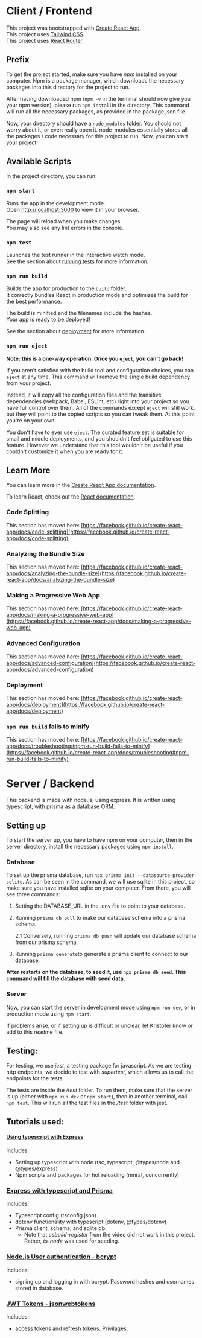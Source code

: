 # Client / Frontend

This project was bootstrapped with [Create React App](https://github.com/facebook/create-react-app).\
This project uses [Tailwind CSS](https://tailwindui.com/documentation).\
This project uses [React Router](https://reactrouter.com/en/main).

## Prefix

To get the project started, make sure you have _npm_ installed on your computer. Npm is a package manager, which downloads the necessary packages into this directory for the project to run.

After having downloaded npm (`npm -v` in the terminal should now give you your npm version), please run `npm install`in the directory. This command will run all the necessary packages, as provided in the package.json file.

Now, your directory should have a `node_modules` folder. You should not worry about it, or even really open it. node_modules essentially stores all the packages / code necessary for this project to run. Now, you can start your project!

## Available Scripts

In the project directory, you can run:

### `npm start`

Runs the app in the development mode.\
Open [http://localhost:3000](http://localhost:3000) to view it in your browser.

The page will reload when you make changes.\
You may also see any lint errors in the console.

### `npm test`

Launches the test runner in the interactive watch mode.\
See the section about [running tests](https://facebook.github.io/create-react-app/docs/running-tests) for more information.

### `npm run build`

Builds the app for production to the `build` folder.\
It correctly bundles React in production mode and optimizes the build for the best performance.

The build is minified and the filenames include the hashes.\
Your app is ready to be deployed!

See the section about [deployment](https://facebook.github.io/create-react-app/docs/deployment) for more information.

### `npm run eject`

**Note: this is a one-way operation. Once you `eject`, you can't go back!**

If you aren't satisfied with the build tool and configuration choices, you can `eject` at any time. This command will remove the single build dependency from your project.

Instead, it will copy all the configuration files and the transitive dependencies (webpack, Babel, ESLint, etc) right into your project so you have full control over them. All of the commands except `eject` will still work, but they will point to the copied scripts so you can tweak them. At this point you're on your own.

You don't have to ever use `eject`. The curated feature set is suitable for small and middle deployments, and you shouldn't feel obligated to use this feature. However we understand that this tool wouldn't be useful if you couldn't customize it when you are ready for it.

## Learn More

You can learn more in the [Create React App documentation](https://facebook.github.io/create-react-app/docs/getting-started).

To learn React, check out the [React documentation](https://reactjs.org/).

### Code Splitting

This section has moved here: [https://facebook.github.io/create-react-app/docs/code-splitting](https://facebook.github.io/create-react-app/docs/code-splitting)

### Analyzing the Bundle Size

This section has moved here: [https://facebook.github.io/create-react-app/docs/analyzing-the-bundle-size](https://facebook.github.io/create-react-app/docs/analyzing-the-bundle-size)

### Making a Progressive Web App

This section has moved here: [https://facebook.github.io/create-react-app/docs/making-a-progressive-web-app](https://facebook.github.io/create-react-app/docs/making-a-progressive-web-app)

### Advanced Configuration

This section has moved here: [https://facebook.github.io/create-react-app/docs/advanced-configuration](https://facebook.github.io/create-react-app/docs/advanced-configuration)

### Deployment

This section has moved here: [https://facebook.github.io/create-react-app/docs/deployment](https://facebook.github.io/create-react-app/docs/deployment)

### `npm run build` fails to minify

This section has moved here: [https://facebook.github.io/create-react-app/docs/troubleshooting#npm-run-build-fails-to-minify](https://facebook.github.io/create-react-app/docs/troubleshooting#npm-run-build-fails-to-minify)

# Server / Backend

This backend is made with node.js, using express. It is written using typescript, with prisma as a database ORM.

## Setting up

To start the server up, you have to have npm on your computer, then in the server directory, install the necessary packages using `npm install`.

### Database

To set up the prisma database, run `npx prisma init --datasource-provider sqlite`. As can be seen in the command, we will use sqlite in this project, so make sure you have installed sqlite on your computer. From there, you will see three commands:

1. Setting the DATABASE_URL in the .env file to point to your database.
2. Running `prisma db pull` to make our database schema into a prisma schema.

   2.1 Conversely, running `prisma db push` will update our database schema from our prisma schema.

3. Running `prisma generate`to generate a prisma client to connect to our database.

**After restarts on the database, to seed it, use `npx prisma db seed`. This command will fill the database with seed data.**

### Server

Now, you can start the server in development mode using `npm run dev`, or in production mode using `npm start`.

If problems arise, or if setting up is difficult or unclear, let Kristófer know or add to this readme file.

## Testing:

For testing, we use _jest_, a testing package for javascript. As we are testing http endpoints, we decide to test with _supertest_, which allows us to call the endpoints for the tests.

The tests are inside the _/test_ folder. To run them, make sure that the server is up (either with `npm run dev` or `npm start`), then in another terminal, call `npm test`. This will run all the test files in the _/test_ folder with jest.

## Tutorials used:

#### [Using typescript with Express](https://youtu.be/qy8PxD3alWw)

Includes:

- Setting up typescript with node (tsc, typescript, @types/node and @types/express)
- Npm scripts and packages for hot reloading (rimraf, concurrently)

### [Express with typescript and Prisma](https://www.youtube.com/watch?v=PM58NEMJgMw)

Includes:

- Typescript config (tsconfig.json)
- dotenv functionality with typescript (dotenv, @types/dotenv)
- Prisma client, schema, and sqlite db.
  - Note that _esbuild-register_ from the video did not work in this project. Rather, _ts-node_ was used for seeding.

### [Node.js User authentication - bcrypt](https://www.youtube.com/watch?v=Ud5xKCYQTjM)

Includes:

- signing up and logging in with bcrypt. Password hashes and usernames stored in database.

### [JWT Tokens - jsonwebtokens](https://www.youtube.com/watch?v=mbsmsi7l3r4)

Includes:

- access tokens and refresh tokens. Privilages.
